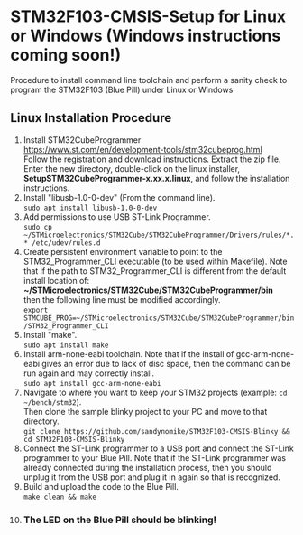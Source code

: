 # STM32F103-CMSIS-Setup for Linux or Windows (Windows instructions coming soon!)
Procedure to install command line toolchain and perform a sanity check to program the STM32F103 (Blue Pill) under Linux or Windows <br>
## Linux Installation Procedure
1. Install STM32CubeProgrammer<br>
   https://www.st.com/en/development-tools/stm32cubeprog.html<br>
   Follow the registration and download instructions. Extract the zip file. Enter the new directory, double-click on the linux installer,
   **SetupSTM32CubeProgrammer-x.xx.x.linux**, and follow the installation instructions.
2. Install "libusb-1.0-0-dev" (From the command line).<br>
   ```sudo apt install libusb-1.0-0-dev```
3. Add permissions to use USB ST-Link Programmer.<br>
   ```sudo cp ~/STMicroelectronics/STM32Cube/STM32CubeProgrammer/Drivers/rules/*.* /etc/udev/rules.d```
4. Create persistent environment variable to point to the STM32_Programmer_CLI executable (to be used within Makefile). Note that if the path
   to STM32_Programmer_CLI is different from the default install location of:<br>
   **~/STMicroelectronics/STM32Cube/STM32CubeProgrammer/bin**<br>
   then the following line must be modified accordingly.<br>
   ```export STMCUBE_PROG=~/STMicroelectronics/STM32Cube/STM32CubeProgrammer/bin/STM32_Programmer_CLI```
6. Install "make".<br>
   ```sudo apt install make```
7. Install arm-none-eabi toolchain. Note that if the install of gcc-arm-none-eabi gives an error due to lack of disc space, then the command
   can be run again and may correctly install.<br>
   ```sudo apt install gcc-arm-none-eabi```
9. Navigate to where you want to keep your STM32 projects (example: ```cd ~/bench/stm32```).<br>
   Then clone the sample blinky project to your PC and move to that directory.<br>
   ```git clone https://github.com/sandynomike/STM32F103-CMSIS-Blinky && cd STM32F103-CMSIS-Blinky```
10. Connect the ST-Link programmer to a USB port and connect the ST-Link programmer to your Blue Pill. Note that if the ST-Link programmer
   was already connected during the installation process, then you should unplug it from the USB port and plug it in again so that is recognized.
11. Build and upload the code to the Blue Pill.<br>
   ```make clean && make```
12. ### The LED on the Blue Pill should be blinking!
